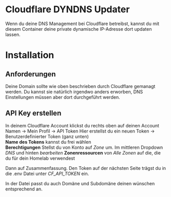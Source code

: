 # Cloudflare DYNDNS Updater
Wenn du deine DNS Management bei Cloudflare betreibst, kannst du mit diesem Container deine private dynamische IP-Adresse dort updaten lassen.

# Installation
## Anforderungen
Deine Domain sollte wie oben beschrieben durch Cloudflare gemanagt werden. Du kannst sie natürlich irgendwo anders erworben, DNS Einstellungen müssen
aber dort durchgeführt werden.

## API Key erstellen
In deinem Cloudflare Account klickst du rechts oben auf deinen Account Namen -> Mein Profil -> API Token
Hier erstellst du ein neuen Token -> Benutzerdefinierter Token (ganz unten)  
**Name des Tokens** kannst du frei wählen  
**Berechtigungen** Stellst du von Konto auf *Zone* um. Im mittleren Dropdown *DNS* und hinten *bearbeiten*
**Zonenressourcen** von *Alle Zonen* auf die, die du für dein Homelab verwendest

Dann auf Zusammenfassung. Den Token auf der nächsten Seite trägst du in die .env Datei unter *CF_API_TOKEN* ein.

In der Datei passt du auch Domäne und Subdomäne deinen wünschen entsprechend an.
